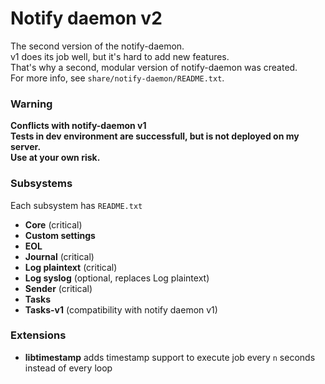 # Notify daemon v2
The second version of the notify-daemon.  
v1 does its job well, but it's hard to add new features.  
That's why a second, modular version of notify-daemon was created.  
For more info, see `share/notify-daemon/README.txt`.

### Warning
**Conflicts with notify-daemon v1**  
**Tests in dev environment are successfull, but is not deployed on my server.**  
**Use at your own risk.**

### Subsystems
Each subsystem has `README.txt`
* **Core** (critical)
* **Custom settings**
* **EOL**
* **Journal** (critical)
* **Log plaintext** (critical)
* **Log syslog** (optional, replaces Log plaintext)
* **Sender** (critical)
* **Tasks**
* **Tasks-v1** (compatibility with notify daemon v1)

### Extensions
* **libtimestamp** adds timestamp support to execute job every `n` seconds instead of every loop
